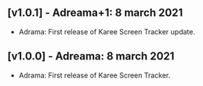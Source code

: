 ## [v1.0.1] - Adreama+1: 8 march 2021

* Adrama: First release of Karee Screen Tracker update.

## [v1.0.0] - Adreama: 8 march 2021

* Adrama: First release of Karee Screen Tracker.